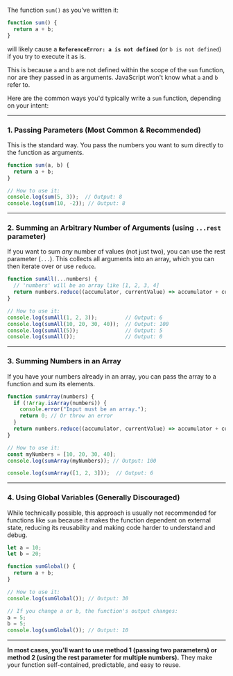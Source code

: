 The function `sum()` as you've written it:

```javascript
function sum() {
  return a + b;
}
```

will likely cause a **`ReferenceError: a is not defined`** (or `b is not defined`) if you try to execute it as is.

This is because `a` and `b` are not defined within the scope of the `sum` function, nor are they passed in as arguments. JavaScript won't know what `a` and `b` refer to.

Here are the common ways you'd typically write a `sum` function, depending on your intent:

---

### 1. **Passing Parameters (Most Common & Recommended)**

This is the standard way. You pass the numbers you want to sum directly to the function as arguments.

```javascript
function sum(a, b) {
  return a + b;
}

// How to use it:
console.log(sum(5, 3));  // Output: 8
console.log(sum(10, -2)); // Output: 8
```

---

### 2. **Summing an Arbitrary Number of Arguments (using `...rest` parameter)**

If you want to sum *any* number of values (not just two), you can use the rest parameter (`...`). This collects all arguments into an array, which you can then iterate over or use `reduce`.

```javascript
function sumAll(...numbers) {
  // 'numbers' will be an array like [1, 2, 3, 4]
  return numbers.reduce((accumulator, currentValue) => accumulator + currentValue, 0);
}

// How to use it:
console.log(sumAll(1, 2, 3));         // Output: 6
console.log(sumAll(10, 20, 30, 40));  // Output: 100
console.log(sumAll(5));               // Output: 5
console.log(sumAll());                // Output: 0
```

---

### 3. **Summing Numbers in an Array**

If you have your numbers already in an array, you can pass the array to a function and sum its elements.

```javascript
function sumArray(numbers) {
  if (!Array.isArray(numbers)) {
    console.error("Input must be an array.");
    return 0; // Or throw an error
  }
  return numbers.reduce((accumulator, currentValue) => accumulator + currentValue, 0);
}

// How to use it:
const myNumbers = [10, 20, 30, 40];
console.log(sumArray(myNumbers)); // Output: 100

console.log(sumArray([1, 2, 3]));  // Output: 6
```

---

### 4. **Using Global Variables (Generally Discouraged)**

While technically possible, this approach is usually not recommended for functions like `sum` because it makes the function dependent on external state, reducing its reusability and making code harder to understand and debug.

```javascript
let a = 10;
let b = 20;

function sumGlobal() {
  return a + b;
}

// How to use it:
console.log(sumGlobal()); // Output: 30

// If you change a or b, the function's output changes:
a = 5;
b = 5;
console.log(sumGlobal()); // Output: 10
```

---

**In most cases, you'll want to use method 1 (passing two parameters) or method 2 (using the rest parameter for multiple numbers).** They make your function self-contained, predictable, and easy to reuse.